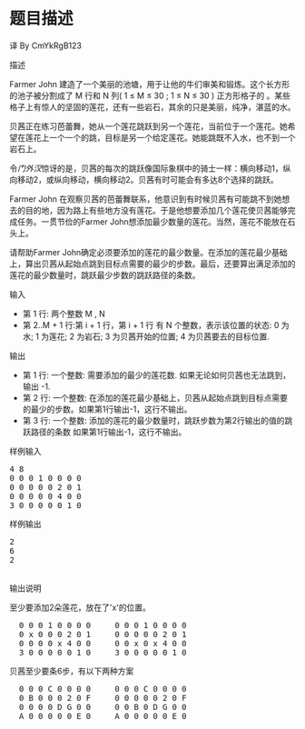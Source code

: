 # 题目描述


<p>
	译 By CmYkRgB123
</p>
<p>
	描述
</p>
<p>
	Farmer John 建造了一个美丽的池塘，用于让他的牛们审美和锻炼。这个长方形的池子被分割成了 M 行和 N 列( 1 ≤ M ≤ 30 ; 1 ≤ N ≤ 30 ) 正方形格子的 。某些格子上有惊人的坚固的莲花，还有一些岩石，其余的只是美丽，纯净，湛蓝的水。
</p>
<p>
	贝茜正在练习芭蕾舞，她从一个莲花跳跃到另一个莲花，当前位于一个莲花。她希望在莲花上一个一个的跳，目标是另一个给定莲花。她能跳既不入水，也不到一个岩石上。
</p>
<p>
	令<i>门外汉</i>惊讶的是，贝茜的每次的跳跃像国际象棋中的骑士一样：横向移动1，纵向移动2，或纵向移动，横向移动2。贝茜有时可能会有多达8个选择的跳跃。
</p>
<p>
	Farmer John 在观察贝茜的芭蕾舞联系，他意识到有时候贝茜有可能跳不到她想去的目的地，因为路上有些地方没有莲花。于是他想要添加几个莲花使贝茜能够完成任务。一贯节俭的Farmer John想添加最少数量的莲花。当然，莲花不能放在石头上。
</p>
<p>
	请帮助Farmer John确定必须要添加的莲花的最少数量。在添加的莲花最少基础上，算出贝茜从起始点跳到目标点需要的最少的步数。最后，还要算出满足添加的莲花的最少数量时，跳跃最少步数的跳跃路径的条数。
</p>
<p>
	输入
</p>
<ul>
	<li>
		第 1 行: 两个整数 M , N
	</li>
	<li>
		第 2..M + 1 行:第 i + 1 行，第 i + 1 行 有 N 个整数，表示该位置的状态: 0 为水; 1 为莲花; 2 为岩石; 3 为贝茜开始的位置; 4 为贝茜要去的目标位置.
	</li>
</ul>
<p>
	输出
</p>
<ul>
	<li>
		第 1 行: 一个整数: 需要添加的最少的莲花数. 如果无论如何贝茜也无法跳到，输出 -1.
	</li>
	<li>
		第 2 行: 一个整数: 在添加的莲花最少基础上，贝茜从起始点跳到目标点需要的最少的步数。如果第1行输出-1，这行不输出。
	</li>
	<li>
		第 3 行: 一个整数: 添加的莲花的最少数量时，跳跃步数为第2行输出的值的跳跃路径的条数 如果第1行输出-1，这行不输出。
	</li>
</ul>
<p>
	样例输入
</p>
<pre>4 8
0 0 0 1 0 0 0 0
0 0 0 0 0 2 0 1
0 0 0 0 0 4 0 0
3 0 0 0 0 0 1 0
</pre>
<p>
	样例输出
</p>
<pre>2
6
2
</pre>
<p>
	<br/>
输出说明
</p>
<p>
	至少要添加2朵莲花，放在了&#39;x&#39;的位置。
</p>
<pre>  0 0 0 1 0 0 0 0     0 0 0 1 0 0 0 0
  0 x 0 0 0 2 0 1     0 0 0 0 0 2 0 1
  0 0 0 0 x 4 0 0     0 0 x 0 x 4 0 0
  3 0 0 0 0 0 1 0     3 0 0 0 0 0 1 0
</pre>
<p>
	贝茜至少要条6步，有以下两种方案
</p>
<pre>  0 0 0 C 0 0 0 0     0 0 0 C 0 0 0 0
  0 B 0 0 0 2 0 F     0 0 0 0 0 2 0 F
  0 0 0 0 D G 0 0     0 0 B 0 D G 0 0
  A 0 0 0 0 0 E 0     A 0 0 0 0 0 E 0
</pre>
